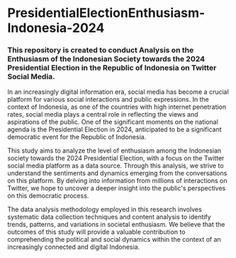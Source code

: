 <h1> PresidentialElectionEnthusiasm-Indonesia-2024 </h1>
<h3> This repository is created to conduct Analysis on the Enthusiasm of the Indonesian Society towards the 2024 Presidential Election in the Republic of Indonesia on Twitter Social Media. </h3>

<p> In an increasingly digital information era, social media has become a crucial platform for various social interactions and public expressions. In the context of Indonesia, as one of the countries with high internet penetration rates, social media plays a central role in reflecting the views and aspirations of the public. One of the significant moments on the national agenda is the Presidential Election in 2024, anticipated to be a significant democratic event for the Republic of Indonesia. </p>

<p> This study aims to analyze the level of enthusiasm among the Indonesian society towards the 2024 Presidential Election, with a focus on the Twitter social media platform as a data source. Through this analysis, we strive to understand the sentiments and dynamics emerging from the conversations on this platform. By delving into information from millions of interactions on Twitter, we hope to uncover a deeper insight into the public's perspectives on this democratic process. </p>

<p> The data analysis methodology employed in this research involves systematic data collection techniques and content analysis to identify trends, patterns, and variations in societal enthusiasm. We believe that the outcomes of this study will provide a valuable contribution to comprehending the political and social dynamics within the context of an increasingly connected and digital Indonesia. </p>
